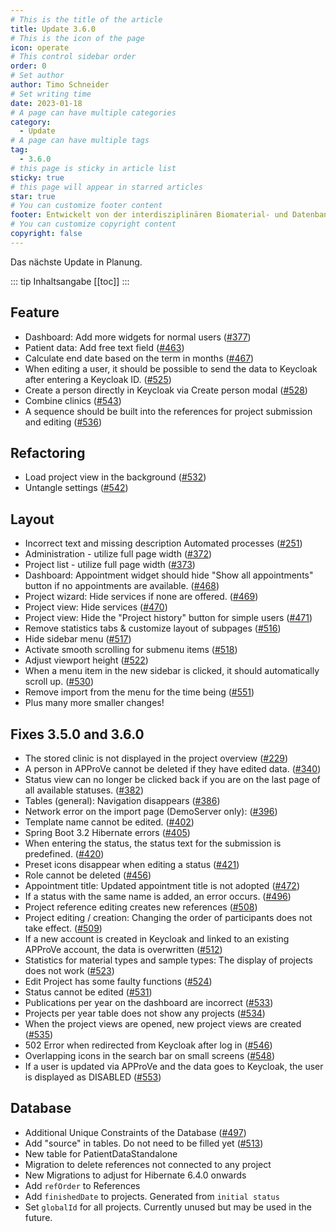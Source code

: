 ```yaml
---
# This is the title of the article
title: Update 3.6.0
# This is the icon of the page
icon: operate
# This control sidebar order
order: 0
# Set author
author: Timo Schneider
# Set writing time
date: 2023-01-18
# A page can have multiple categories
category:
  - Update
# A page can have multiple tags
tag:
  - 3.6.0
# this page is sticky in article list
sticky: true
# this page will appear in starred articles
star: true
# You can customize footer content
footer: Entwickelt von der interdisziplinären Biomaterial- und Datenbank Frankfurt (iBDF)
# You can customize copyright content
copyright: false
---
```


Das nächste Update in Planung.

<!-- more -->
::: tip Inhaltsangabe
[[toc]]
:::


## Feature
- Dashboard: Add more widgets for normal users ([#377](https://redmine.ibdf-frankfurt.de/issues/377))
- Patient data: Add free text field ([#463](https://redmine.ibdf-frankfurt.de/issues/463))
- Calculate end date based on the term in months ([#467](https://redmine.ibdf-frankfurt.de/issues/467))
- When editing a user, it should be possible to send the data to Keycloak after entering a Keycloak ID. ([#525](https://redmine.ibdf-frankfurt.de/issues/525))
- Create a person directly in Keycloak via Create person modal ([#528](https://redmine.ibdf-frankfurt.de/issues/528))
- Combine clinics ([#543](https://redmine.ibdf-frankfurt.de/issues/543))
- A sequence should be built into the references for project submission and editing ([#536](https://redmine.ibdf-frankfurt.de/issues/536))

## Refactoring
- Load project view in the background ([#532](https://redmine.ibdf-frankfurt.de/issues/532))
- Untangle settings ([#542](https://redmine.ibdf-frankfurt.de/issues/542))

## Layout
- Incorrect text and missing description Automated processes ([#251](https://redmine.ibdf-frankfurt.de/issues/251))
- Administration - utilize full page width ([#372](https://redmine.ibdf-frankfurt.de/issues/372))
- Project list - utilize full page width ([#373](https://redmine.ibdf-frankfurt.de/issues/373))
- Dashboard: Appointment widget should hide "Show all appointments" button if no appointments are available. ([#468](https://redmine.ibdf-frankfurt.de/issues/468))
- Project wizard: Hide services if none are offered. ([#469](https://redmine.ibdf-frankfurt.de/issues/469))
- Project view: Hide services ([#470](https://redmine.ibdf-frankfurt.de/issues/470))
- Project view: Hide the "Project history" button for simple users ([#471](https://redmine.ibdf-frankfurt.de/issues/471))
- Remove statistics tabs & customize layout of subpages ([#516](https://redmine.ibdf-frankfurt.de/issues/516))
- Hide sidebar menu ([#517](https://redmine.ibdf-frankfurt.de/issues/517))
- Activate smooth scrolling for submenu items ([#518](https://redmine.ibdf-frankfurt.de/issues/518))
- Adjust viewport height ([#522](https://redmine.ibdf-frankfurt.de/issues/522))
- When a menu item in the new sidebar is clicked, it should automatically scroll up. ([#530](https://redmine.ibdf-frankfurt.de/issues/530))
- Remove import from the menu for the time being ([#551](https://redmine.ibdf-frankfurt.de/issues/551))
- Plus many more smaller changes!

## Fixes 3.5.0 and 3.6.0
- The stored clinic is not displayed in the project overview ([#229](https://redmine.ibdf-frankfurt.de/issues/229))
- A person in APProVe cannot be deleted if they have edited data. ([#340](https://redmine.ibdf-frankfurt.de/issues/340))
- Status view can no longer be clicked back if you are on the last page of all available statuses. ([#382](https://redmine.ibdf-frankfurt.de/issues/382))
- Tables (general): Navigation disappears ([#386](https://redmine.ibdf-frankfurt.de/issues/386))
- Network error on the import page (DemoServer only): ([#396](https://redmine.ibdf-frankfurt.de/issues/396))
- Template name cannot be edited. ([#402](https://redmine.ibdf-frankfurt.de/issues/402))
- Spring Boot 3.2 Hibernate errors ([#405](https://redmine.ibdf-frankfurt.de/issues/405))
- When entering the status, the status text for the submission is predefined. ([#420](https://redmine.ibdf-frankfurt.de/issues/420))
- Preset icons disappear when editing a status ([#421](https://redmine.ibdf-frankfurt.de/issues/421))
- Role cannot be deleted ([#456](https://redmine.ibdf-frankfurt.de/issues/456))
- Appointment title: Updated appointment title is not adopted ([#472](https://redmine.ibdf-frankfurt.de/issues/472))
- If a status with the same name is added, an error occurs. ([#496](https://redmine.ibdf-frankfurt.de/issues/496))
- Project reference editing creates new references ([#508](https://redmine.ibdf-frankfurt.de/issues/508))
- Project editing / creation: Changing the order of participants does not take effect. ([#509](https://redmine.ibdf-frankfurt.de/issues/509))
- If a new account is created in Keycloak and linked to an existing APProVe account, the data is overwritten ([#512](https://redmine.ibdf-frankfurt.de/issues/512))
- Statistics for material types and sample types: The display of projects does not work ([#523](https://redmine.ibdf-frankfurt.de/issues/523))
- Edit Project has some faulty functions ([#524](https://redmine.ibdf-frankfurt.de/issues/524))
- Status cannot be edited ([#531](https://redmine.ibdf-frankfurt.de/issues/531))
- Publications per year on the dashboard are incorrect ([#533](https://redmine.ibdf-frankfurt.de/issues/533))
- Projects per year table does not show any projects ([#534](https://redmine.ibdf-frankfurt.de/issues/534))
- When the project views are opened, new project views are created ([#535](https://redmine.ibdf-frankfurt.de/issues/535))
- 502 Error when redirected from Keycloak after log in ([#546](https://redmine.ibdf-frankfurt.de/issues/546))
- Overlapping icons in the search bar on small screens ([#548](https://redmine.ibdf-frankfurt.de/issues/548))
- If a user is updated via APProVe and the data goes to Keycloak, the user is displayed as DISABLED ([#553](https://redmine.ibdf-frankfurt.de/issues/553))

## Database
- Additional Unique Constraints of the Database ([#497](https://redmine.ibdf-frankfurt.de/issues/497))
- Add "source" in tables. Do not need to be filled yet ([#513](https://redmine.ibdf-frankfurt.de/issues/513))
- New table for PatientDataStandalone
- Migration to delete references not connected to any project
- New Migrations to adjust for Hibernate 6.4.0 onwards
- Add ``refOrder`` to References
- Add ``finishedDate`` to projects. Generated from ``initial status``
- Set ``globalId`` for all projects. Currently unused but may be used in the future.